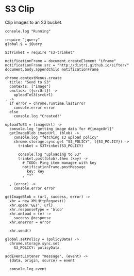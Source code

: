 S3 Clip
=======

Clip images to an S3 bucket.

    console.log "Running"

    require "jquery"
    global.$ = jQuery

    S3Trinket = require "s3-trinket"

    notificationFrame = document.createElement "iframe"
    notificationFrame.src = "http://distri.github.io/sifter/"
    document.body.appendChild notificationFrame

    chrome.contextMenus.create
      title: "Send to S3"
      contexts: ["image"]
      onclick: ({srcUrl}) ->
        uploadToS3(srcUrl)
    , ->
      if error = chrome.runtime.lastError
        console.error error
      else
        console.log "Created!"

    uploadToS3 = (imageUrl) ->
      console.log "getting image data for #{imageUrl}"
      getImageBlob imageUrl, (blob) ->
        console.log "fetching s3 upload policy"
        chrome.storage.sync.get "S3_POLICY", ({S3_POLICY}) ->
          trinket = S3Trinket(S3_POLICY)

          console.log "uploading to S3"
          trinket.post(blob).then (key) ->
            # TODO: Ping item manager with key
            notificationFrame.postMessage
              key: key
            , "*"

      , (error) ->
        console.error error

    getImageBlob = (url, success, error) ->
      xhr = new XMLHttpRequest()
      xhr.open('GET', url)
      xhr.responseType = 'blob'
      xhr.onload = (e) ->
        success @response
      xhr.onerror = error

      xhr.send()

    global.setPolicy = (policyData) ->
      chrome.storage.sync.set
        S3_POLICY: policyData

    addEventListener "message", (event) ->
      {data, origin, source} = event

      console.log event

